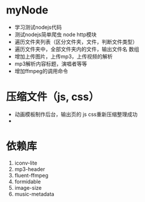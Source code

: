


# myNode

- 学习测试nodejs代码
- 测试nodejs简单爬虫 node http模块
- 遍历文件夹列表（区分文件夹，文件，判断文件类型） 
- 遍历文件夹中，全部文件夹内的文件，输出文件名 数组 
- 增加上传图片，上传mp3，上传视频的解析
- mp3解析内容标题，演唱者等等
- 增加ffmpeg的调用命令


# 压缩文件（js, css）

- 动画模板制作后台，输出页的 js css重新压缩整理成功 
-  



# 依赖库
1. iconv-lite 
2. mp3-header 
3. fluent-ffmpeg 
4. formidable 
5. image-size 
6. music-metadata




















